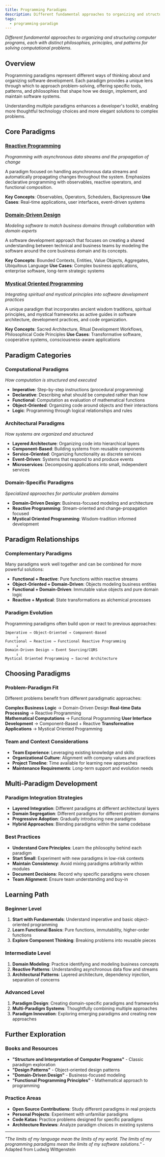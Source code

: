 ```yaml
---
title: Programming Paradigms
description: Different fundamental approaches to organizing and structuring computer programs, each with distinct philosophies, principles, and patterns for solving computational problems.
tags:
  - programming-paradigm
---
```


_Different fundamental approaches to organizing and structuring computer programs, each with distinct philosophies, principles, and patterns for solving computational problems._

## Overview

Programming paradigms represent different ways of thinking about and organizing software development. Each paradigm provides a unique lens through which to approach problem-solving, offering specific tools, patterns, and philosophies that shape how we design, implement, and maintain software systems.

Understanding multiple paradigms enhances a developer's toolkit, enabling more thoughtful technology choices and more elegant solutions to complex problems.

## Core Paradigms

### [Reactive Programming](reactive-programming.md)

_Programming with asynchronous data streams and the propagation of change_

A paradigm focused on handling asynchronous data streams and automatically propagating changes throughout the system. Emphasizes declarative programming with observables, reactive operators, and functional composition.

**Key Concepts**: Observables, Operators, Schedulers, Backpressure
**Use Cases**: Real-time applications, user interfaces, event-driven systems

### [Domain-Driven Design](domain-driven-design.md)

_Modeling software to match business domains through collaboration with domain experts_

A software development approach that focuses on creating a shared understanding between technical and business teams by modeling the software around the core business domain and its concepts.

**Key Concepts**: Bounded Contexts, Entities, Value Objects, Aggregates, Ubiquitous Language
**Use Cases**: Complex business applications, enterprise software, long-term strategic systems

### [Mystical Oriented Programming](mystical-oriented-programming/index.md)

_Integrating spiritual and mystical principles into software development practices_

A unique paradigm that incorporates ancient wisdom traditions, spiritual principles, and mystical frameworks as active guides in software architecture, development practices, and code organization.

**Key Concepts**: Sacred Architecture, Ritual Development Workflows, Philosophical Code Principles
**Use Cases**: Transformative software, cooperative systems, consciousness-aware applications

## Paradigm Categories

### Computational Paradigms

_How computation is structured and executed_

- **Imperative**: Step-by-step instructions (procedural programming)
- **Declarative**: Describing what should be computed rather than how
- **Functional**: Computation as evaluation of mathematical functions
- **Object-Oriented**: Organizing code around objects and their interactions
- **Logic**: Programming through logical relationships and rules

### Architectural Paradigms

_How systems are organized and structured_

- **Layered Architecture**: Organizing code into hierarchical layers
- **Component-Based**: Building systems from reusable components
- **Service-Oriented**: Organizing functionality as discrete services
- **Event-Driven**: Systems that respond to and produce events
- **Microservices**: Decomposing applications into small, independent services

### Domain-Specific Paradigms

_Specialized approaches for particular problem domains_

- **Domain-Driven Design**: Business-focused modeling and architecture
- **Reactive Programming**: Stream-oriented and change-propagation focused
- **Mystical Oriented Programming**: Wisdom-tradition informed development

## Paradigm Relationships

### Complementary Paradigms

Many paradigms work well together and can be combined for more powerful solutions:

- **Functional + Reactive**: Pure functions within reactive streams
- **Object-Oriented + Domain-Driven**: Objects modeling business entities
- **Functional + Domain-Driven**: Immutable value objects and pure domain logic
- **Reactive + Mystical**: State transformations as alchemical processes

### Paradigm Evolution

Programming paradigms often build upon or react to previous approaches:

```
Imperative → Object-Oriented → Component-Based
     ↓
Functional → Reactive → Functional Reactive Programming
     ↓
Domain-Driven Design → Event Sourcing/CQRS
     ↓
Mystical Oriented Programming → Sacred Architecture
```

## Choosing Paradigms

### Problem-Paradigm Fit

Different problems benefit from different paradigmatic approaches:

**Complex Business Logic** → Domain-Driven Design
**Real-time Data Processing** → Reactive Programming  
**Mathematical Computations** → Functional Programming
**User Interface Development** → Component-Based + Reactive
**Transformative Applications** → Mystical Oriented Programming

### Team and Context Considerations

- **Team Experience**: Leveraging existing knowledge and skills
- **Organizational Culture**: Alignment with company values and practices
- **Project Timeline**: Time available for learning new approaches
- **Maintenance Requirements**: Long-term support and evolution needs

## Multi-Paradigm Development

### Paradigm Integration Strategies

- **Layered Integration**: Different paradigms at different architectural layers
- **Domain Segregation**: Different paradigms for different problem domains
- **Progressive Adoption**: Gradually introducing new paradigms
- **Hybrid Approaches**: Blending paradigms within the same codebase

### Best Practices

- **Understand Core Principles**: Learn the philosophy behind each paradigm
- **Start Small**: Experiment with new paradigms in low-risk contexts
- **Maintain Consistency**: Avoid mixing paradigms arbitrarily within modules
- **Document Decisions**: Record why specific paradigms were chosen
- **Team Alignment**: Ensure team understanding and buy-in

## Learning Path

### Beginner Level

1. **Start with Fundamentals**: Understand imperative and basic object-oriented programming
2. **Learn Functional Basics**: Pure functions, immutability, higher-order functions
3. **Explore Component Thinking**: Breaking problems into reusable pieces

### Intermediate Level

1. **Domain Modeling**: Practice identifying and modeling business concepts
2. **Reactive Patterns**: Understanding asynchronous data flow and streams
3. **Architectural Patterns**: Layered architecture, dependency injection, separation of concerns

### Advanced Level

1. **Paradigm Design**: Creating domain-specific paradigms and frameworks
2. **Multi-Paradigm Systems**: Thoughtfully combining multiple approaches
3. **Paradigm Innovation**: Exploring emerging paradigms and creating new approaches

## Further Exploration

### Books and Resources

- **"Structure and Interpretation of Computer Programs"** - Classic paradigm exploration
- **"Design Patterns"** - Object-oriented design patterns
- **"Domain-Driven Design"** - Business-focused modeling
- **"Functional Programming Principles"** - Mathematical approach to programming

### Practice Areas

- **Open Source Contributions**: Study different paradigms in real projects
- **Personal Projects**: Experiment with unfamiliar paradigms
- **Code Katas**: Practice problems designed for specific paradigms
- **Architecture Reviews**: Analyze paradigm choices in existing systems

---

_"The limits of my language mean the limits of my world. The limits of my programming paradigms mean the limits of my software solutions."_ - Adapted from Ludwig Wittgenstein

